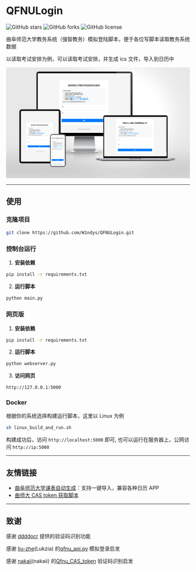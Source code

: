 # QFNULogin

![GitHub stars](https://img.shields.io/github/stars/W1ndys/QFNULogin)
![GitHub forks](https://img.shields.io/github/forks/W1ndys/QFNULogin)
![GitHub license](https://img.shields.io/github/license/W1ndys/QFNULogin)

曲阜师范大学教务系统（强智教务）模拟登陆脚本，便于各位写脚本读取教务系统数据

以读取考试安排为例，可以读取考试安排，并生成 ics 文件，导入到日历中

![image](assets/image.png)

---

## 使用

### 克隆项目

```bash
git clone https://github.com/W1ndys/QFNULogin.git
```

### 控制台运行

1. **安装依赖**

```bash
pip install -r requirements.txt
```

2. **运行脚本**

```bash
python main.py
```

### 网页版

1. **安装依赖**

```bash
pip install -r requirements.txt
```

2. **运行脚本**

```bash
python webserver.py
```

3. **访问网页**

```bash
http://127.0.0.1:5000
```

### Docker

根据你的系统选择构建运行脚本，这里以 Linux 为例

```bash
sh linux_build_and_run.sh
```

构建成功后，访问 `http://localhost:5000` 即可, 也可以运行在服务器上，公网访问 `http://ip:5000`

---

## 友情链接

- [曲阜师范大学课表自动生成](https://github.com/liu-zhe/QFNU-ics)：支持一键导入，兼容各种日历 APP
- [曲师大 CAS token 获取脚本](https://github.com/nakaii-002/Qfnu_CAS_token)

---

## 致谢

感谢 [ddddocr](https://github.com/sml2h3/ddddocr) 提供的验证码识别功能

感谢 [liu-zhe](https://github.com/liu-zhe)(Lukzia) 的[qfnu_api.py](https://github.com/liu-zhe/QFNU-ics/blob/main/qfnu_api.py) 模拟登录启发

感谢 [nakaii](https://github.com/nakaii-002)(nakaii) 的[Qfnu_CAS_token](https://github.com/nakaii-002/Qfnu_CAS_token) 验证码识别启发

